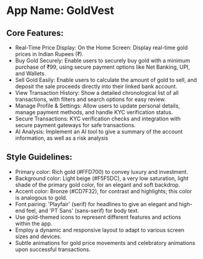 # **App Name**: GoldVest

## Core Features:

- Real-Time Price Display: On the Home Screen: Display real-time gold prices in Indian Rupees (₹).
- Buy Gold Securely: Enable users to securely buy gold with a minimum purchase of ₹99, using secure payment options like Net Banking, UPI, and Wallets.
- Sell Gold Easily: Enable users to calculate the amount of gold to sell, and deposit the sale proceeds directly into their linked bank account.
- View Transaction History: Show a detailed chronological list of all transactions, with filters and search options for easy review.
- Manage Profile & Settings: Allow users to update personal details, manage payment methods, and handle KYC verification status.
- Secure Transactions: KYC verification checks and integration with secure payment gateways for safe transactions.
- AI Analysis: Implement an AI tool to give a summary of the account information, as well as a risk analysis

## Style Guidelines:

- Primary color: Rich gold (#FFD700) to convey luxury and investment.
- Background color: Light beige (#F5F5DC), a very low saturation, light shade of the primary gold color, for an elegant and soft backdrop.
- Accent color: Bronze (#CD7F32), for contrast and highlights; this color is analogous to gold.
- Font pairing: 'Playfair' (serif) for headlines to give an elegant and high-end feel, and 'PT Sans' (sans-serif) for body text.
- Use gold-themed icons to represent different features and actions within the app.
- Employ a dynamic and responsive layout to adapt to various screen sizes and devices.
- Subtle animations for gold price movements and celebratory animations upon successful transactions.